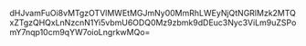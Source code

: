 dHJvamFuOi8vMTgzOTVlMWEtMGJmNy00MmRhLWEyNjQtNGRlMzk2MTQxZTgzQHQxLnNzcnN1Yi5vbmU6ODQ0Mz9zbmk9dDEuc3Nyc3ViLm9uZSPomY7nqp10cm9qYW7oioLngrkwMQo=